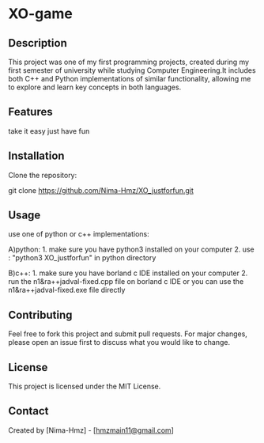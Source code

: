 # XO-game

## Description
This project was one of my first programming projects, created during my first semester of university while studying Computer Engineering.It includes both C++ and Python implementations of similar functionality, allowing me to explore and learn key concepts in both languages.

## Features
take it easy just have fun 

## Installation
Clone the repository:

   git clone https://github.com/Nima-Hmz/XO_justforfun.git	



## Usage
use one of python or c++ implementations:

A)python:
	1. make sure you have python3 installed on your computer
	2. use : "python3 XO_justforfun" in python directory

B)c++:
	1. make sure you have borland c IDE installed on your computer
	2. run the n1&ra++jadval-fixed.cpp file on borland c IDE
 	or you can use the n1&ra++jadval-fixed.exe file directly 	

## Contributing
Feel free to fork this project and submit pull requests. For major changes, please open an issue first to discuss what you would like to change.

## License
This project is licensed under the MIT License.

## Contact
Created by [Nima-Hmz] - [hmzmain11@gmail.com]
